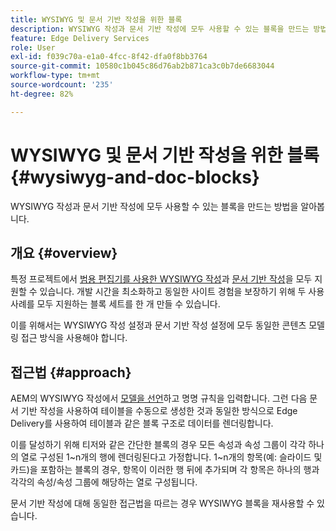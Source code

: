 ```yaml
---
title: WYSIWYG 및 문서 기반 작성을 위한 블록
description: WYSIWYG 작성과 문서 기반 작성에 모두 사용할 수 있는 블록을 만드는 방법을 알아봅니다.
feature: Edge Delivery Services
role: User
exl-id: f039c70a-e1a0-4fcc-8f42-dfa0f8bb3764
source-git-commit: 10580c1b045c86d76ab2b871ca3c0b7de6683044
workflow-type: tm+mt
source-wordcount: '235'
ht-degree: 82%

---
```


# WYSIWYG 및 문서 기반 작성을 위한 블록 {#wysiwyg-and-doc-blocks}

WYSIWYG 작성과 문서 기반 작성에 모두 사용할 수 있는 블록을 만드는 방법을 알아봅니다.

## 개요 {#overview}

특정 프로젝트에서 [범용 편집기를 사용한 WYSIWYG 작성](/help/edge/wysiwyg-authoring/authoring.md)과 [문서 기반 작성](/help/edge/docs/authoring.md)을 모두 지원할 수 있습니다. 개발 시간을 최소화하고 동일한 사이트 경험을 보장하기 위해 두 사용 사례를 모두 지원하는 블록 세트를 한 개 만들 수 있습니다.

이를 위해서는 WYSIWYG 작성 설정과 문서 기반 작성 설정에 모두 동일한 콘텐츠 모델링 접근 방식을 사용해야 합니다.

## 접근법 {#approach}

AEM의 WYSIWYG 작성에서 [모델을 선언](/help/edge/wysiwyg-authoring/content-modeling.md)하고 명명 규칙을 입력합니다. 그런 다음 문서 기반 작성을 사용하여 테이블을 수동으로 생성한 것과 동일한 방식으로 Edge Delivery를 사용하여 테이블과 같은 블록 구조로 데이터를 렌더링합니다.

이를 달성하기 위해 티저와 같은 간단한 블록의 경우 모든 속성과 속성 그룹이 각각 하나의 열로 구성된 1~n개의 행에 렌더링된다고 가정합니다. 1~n개의 항목(예: 슬라이드 및 카드)을 포함하는 블록의 경우, 항목이 이러한 행 뒤에 추가되며 각 항목은 하나의 행과 각각의 속성/속성 그룹에 해당하는 열로 구성됩니다.

문서 기반 작성에 대해 동일한 접근법을 따르는 경우 WYSIWYG 블록을 재사용할 수 있습니다.
